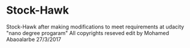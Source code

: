 # Stock-Hawk
Stock-Hawk after making modifications to meet requirements at udacity "nano degree progaram"
All copyrights reseved
edit by Mohamed Abaoalarbe 27/3/2017
